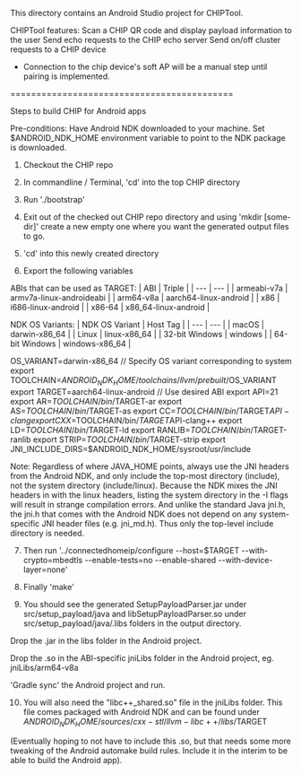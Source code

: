 This directory contains an Android Studio project for CHIPTool.

CHIPTool features: Scan a CHIP QR code and display payload information to the
user Send echo requests to the CHIP echo server Send on/off cluster requests to
a CHIP device

-   Connection to the chip device's soft AP will be a manual step until pairing
    is implemented.

===========================================

Steps to build CHIP for Android apps

Pre-conditions: Have Android NDK downloaded to your machine. Set
\$ANDROID_NDK_HOME environment variable to point to the NDK package is
downloaded.

1. Checkout the CHIP repo

2. In commandline / Terminal, 'cd' into the top CHIP directory

3. Run './bootstrap'

4. Exit out of the checked out CHIP repo directory and using 'mkdir [some-dir]'
   create a new empty one where you want the generated output files to go.

5. 'cd' into this newly created directory

6. Export the following variables

ABIs that can be used as TARGET: | ABI | Triple | | --- | --- | | armeabi-v7a |
armv7a-linux-androideabi | | arm64-v8a | aarch64-linux-android | | x86 |
i686-linux-android | | x86-64 | x86_64-linux-android |

NDK OS Variants: | NDK OS Variant | Host Tag | | --- | --- | | macOS |
darwin-x86_64 | | Linux | linux-x86_64 | | 32-bit Windows | windows | | 64-bit
Windows | windows-x86_64 |

OS_VARIANT=darwin-x86_64 // Specify OS variant corresponding to system export
TOOLCHAIN=$ANDROID_NDK_HOME/toolchains/llvm/prebuilt/$OS_VARIANT export
TARGET=aarch64-linux-android // Use desired ABI export API=21 export
AR=$TOOLCHAIN/bin/$TARGET-ar export AS=$TOOLCHAIN/bin/$TARGET-as export
CC=$TOOLCHAIN/bin/$TARGET$API-clang
export CXX=$TOOLCHAIN/bin/$TARGET$API-clang++
export LD=$TOOLCHAIN/bin/$TARGET-ld export RANLIB=$TOOLCHAIN/bin/$TARGET-ranlib
export STRIP=$TOOLCHAIN/bin/$TARGET-strip export
JNI_INCLUDE_DIRS=\$ANDROID_NDK_HOME/sysroot/usr/include

Note: Regardless of where JAVA_HOME points, always use the JNI headers from the
Android NDK, and only include the top-most directory (include), not the system
directory (include/linux). Because the NDK mixes the JNI headers in with the
linux headers, listing the system directory in the -I flags will result in
strange compilation errors. And unlike the standard Java jni.h, the jni.h that
comes with the Android NDK does not depend on any system-specific JNI header
files (e.g. jni_md.h). Thus only the top-level include directory is needed.

7. Then run '../connectedhomeip/configure --host=\$TARGET --with-crypto=mbedtls
   --enable-tests=no --enable-shared --with-device-layer=none'

8. Finally 'make'

9. You should see the generated SetupPayloadParser.jar under
   src/setup_payload/java and libSetupPayloadParser.so under
   src/setup_payload/java/.libs folders in the output directory.

Drop the .jar in the libs folder in the Android project.

Drop the .so in the ABI-specific jniLibs folder in the Android project, eg.
jniLibs/arm64-v8a

'Gradle sync' the Android project and run.

10. You will also need the "libc++\_shared.so" file in the jniLibs folder. This
    file comes packaged with Android NDK and can be found under
    $ANDROID_NDK_HOME/sources/cxx-stl/llvm-libc++/libs/$TARGET

(Eventually hoping to not have to include this .so, but that needs some more
tweaking of the Android automake build rules. Include it in the interim to be
able to build the Android app).
